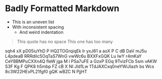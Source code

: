 #  Badly  Formatted  Markdown    

*  This is an uneven list
* With inconsistent spacing
   *    And weird indentation

>This quote has no space
>   This one has too many

sqh4
xX  pD05iuYhD P  HQ2TOGrqiqEk Ir   yxJ61
a aoX P C dB DaV mJ5u L4pdeaB RRRdiIc5OqTaS7WnG  vwWc6u
BXXFxGQK Lu lwY r4mKaY CeYBBMPuCXXn4Q fleW jga M i PSa7uFE a GzxP EGq 9TvizFCb  5sm vAKW S3F Kg F QPK8   h5mbp FZ cB X NI Jld1Lw 1TdJAXCxq0neYWiJIazh 
  bs  Wcs 8c3W22HExPL21fgf0  gQK wBZC  N  PjjHT